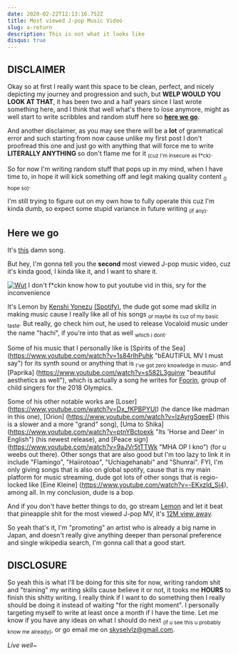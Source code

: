 ```yaml
---
date: 2020-02-22T12:13:16.752Z
title: Most viewed J-pop Music Video
slug: a-return
description: This is not what it looks like
disqus: true
---
```

## DISCLAIMER ##
Okay so at first I really want this space to be clean, perfect, and nicely depicting my journey and progression and such, but <b>WELP WOULD YOU LOOK AT THAT</b>, it has been two and a half years since I last wrote something here, and I think that well what's there to lose anymore, might as well start to write scribbles and random stuff here so <b><u>here we go</u></b>.

And another disclaimer, as you may see there will be a <b>lot</b> of grammatical error and such starting from now cause unlike my first post I don't proofread this one and just go with anything that will force me to write <b>LITERALLY ANYTHING</b> so don't flame me for it <sub>(cuz I'm insecure as f*ck)</sub>.

So for now I'm writing random stuff that pops up in my mind, when I have time to, in hope it will kick something off and legit making quality content <sub>(I hope so)</sub>.

I'm still trying to figure out on my own how to fully operate this cuz I'm kinda dumb, so expect some stupid variance in future writing <sub>(if any)</sub>.

## Here we go ##

It's [this](https://www.youtube.com/watch?v=Ct6BUPvE2sM "It's the pineapple one") damn song. 

But hey, I'm gonna tell you the <b>second</b> most viewed J-pop music video, cuz it's kinda good, I kinda like it, and I want to share it.

[![Wut](http://img.youtube.com/vi/SX_ViT4Ra7k/0.jpg)](http://www.youtube.com/watch?v=SX_ViT4Ra7k)
I don't f*ckin know how to put youtube vid in this, sry for the inconvenience

It's Lemon by [Kenshi Yonezu](https://en.wikipedia.org/wiki/Kenshi_Yonezu "ur welcome") [(Spotify)](https://open.spotify.com/artist/1snhtMLeb2DYoMOcVbb8iB?si=lEj4KK_yS7en4RIkIV-2fA), the dude got some mad skillz in making music cause I really like all of his songs <sub>or maybe its cuz of my basic taste</sub>. But really, go check him out, he used to release Vocaloid music under the name "hachi", if you're into that as well <sub>which i dont</sub>.

Some of his music that I personally like is [Spirits of the Sea] (https://www.youtube.com/watch?v=1s84rIhPuhk "bEAUTIFUL MV I must say") for its synth sound or anything that is <sub>I've got zero knowledge in music</sub>, and [Paprika] (https://www.youtube.com/watch?v=s582L3gujnw "beautiful aesthetics as well"), which is actually a song he writes for [Foorin](https://www.youtube.com/watch?v=T0valuAksuo), group of child singers for the 2018 Olympics.

Some of his other notable works are [Loser] (https://www.youtube.com/watch?v=Dx_fKPBPYUI) (he dance like madman in this one), [Orion] (https://www.youtube.com/watch?v=lzAyrgSqeeE) (this is a slower and a more "grand" song), [Uma to Shika] (https://www.youtube.com/watch?v=ptnYBctoexk "Its 'Horse and Deer' in English") (his newest release), and [Peace sign] (https://www.youtube.com/watch?v=9aJVr5tTTWk "MHA OP I kno") (for u weebs out there). Other songs that are also good but I'm too lazy to link it in include "Flamingo", "Haiirotoao", "Uchiagehanabi" and "Shunrai". FYI, I'm only giving songs that is also on global spotify, cause that is my main platform for music streaming, dude got lots of other songs that is regio-locked like [Eine Kleine] (https://www.youtube.com/watch?v=-EKxzId_Sj4), among all. In my conclusion, dude is a bop.

And if you don't have better things to do, go stream [Lemon](http://www.youtube.com/watch?v=SX_ViT4Ra7k) and let it beat that pineapple shit for the most viewed J-pop MV, it's [12M view away](https://www.youtube.com/watch?v=4_dmJB8JzSA).

So yeah that's it, I'm "promoting" an artist who is already a big name in Japan, and doesn't really give anything deeper than personal preference and single wikipedia search, I'm gonna call that a good start.

## DISCLOSURE ##
So yeah this is what I'll be doing for this site for now, writing random shit and "training" my writing skills cause believe it or not, it tooks me <b>HOURS</b> to finish this shitty writing. I really think if I want to do something then I really should be doing it instead of waiting "for the right moment". I personally targeting myself to write at least once a month if I have the time. Let me know if you have any ideas on what I should do next <sub>(if u see this u probably know me already)</sub>, or go email me on skyselvlz@gmail.com. 

<i>Live well~</i>
